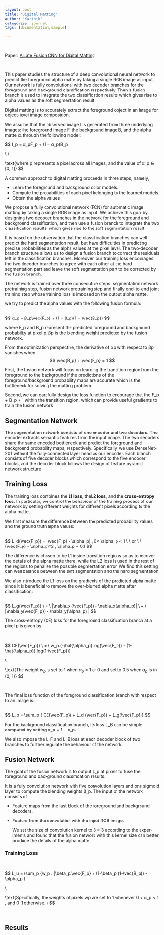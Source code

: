 ```yaml
---
layout: post
title: "Digital Matting"
author: "Karthik"
categories: journal
tags: [documentation,sample]

---
```


<br>

Paper: [A Late Fusion CNN for Digital Matting](http://www.cad.zju.edu.cn/home/weiweixu/wwxu2019.files/3710.pdf)


<br>

This paper studies the structure of a deep convolutional neural network to predict the foreground alpha matte by taking a single RGB image as input. Our network is fully convolutional with two decoder branches for the foreground and background classification respectively. Then a fusion branch is used to integrate the two classification results which gives rise to alpha values as the soft segmentation result



Digital matting is to accurately extract the foreground object in an image for object-level image composition.

<blockquote class="imgur-embed-pub" lang="en" data-id="a/IeG5qUT"  ><a href="//imgur.com/a/IeG5qUT"></a></blockquote><script async src="//s.imgur.com/min/embed.js" charset="utf-8"></script>





We assume that the observed image I is generated from three underlying images: the foreground image F, the background image B, and the alpha matte α, through the following model:
<br>

$$
I_p = α_pF_p + (1 − α_p)B_p

\\
\\

\text{where p represents a pixel across all images, and the value of α_p ∈ [0, 1]}
$$




A common approach to digital matting proceeds in three steps, namely, 

- Learn the foreground and background color models. 
- Compute the probabilities of each pixel belonging to the learned models.
- Obtain the alpha values 





We propose a fully convolutional network (FCN) for automatic image matting by taking a single RGB image as input. We achieve this goal by designing two decoder branches in the network for the
foreground and background classification, and then use a fusion branch to integrate the two classification results, which gives rise to the soft segmentation result



It is based on the observation that the classification branches can well predict the hard segmentation result, but have difficulties in predicting precise probabilities as the alpha values at the
pixel level. The two-decoder branch structure allows us to design a fusion branch to correct the residuals left in the classification branches. Moreover, our training loss encourages the two decoder branches to agree with each other at the hard segmentation part and leave the soft segmentation part to be corrected by the fusion branch.



<blockquote class="imgur-embed-pub" lang="en" data-id="a/8sIxGTQ"  ><a href="//imgur.com/a/8sIxGTQ"></a></blockquote><script async src="//s.imgur.com/min/embed.js" charset="utf-8"></script>



The network is trained over three consecutive steps: segmentation network pretraining step, fusion network pretraining step and finally end-to-end joint training step whose training loss is imposed on the output alpha matte.

we try to predict the alpha values with the following fusion formula:

<br>
$$
α_p = β_p\vec{F_p} + (1 − β_p)(1 − \vec{B_p})
$$


where F_p and B_p represent the predicted foreground and background probability at pixel p.  βp is the blending weight predicted by the fusion network.

From the optimization perspective, the derivative of αp with respect to βp vanishes when
<br>
$$
\vec{B_p} + \vec{F_p} = 1
$$


First, the fusion network will focus on learning the transition region from the foreground to the background if the predictions of the foreground/background probability maps are accurate which is the bottleneck for solving the matting problem. 

Second, we can carefully design the loss function to encourage that the F_p + B_p  ≠ 1 within the
transition region, which can provide useful gradients to train the fusion network



## Segmentation Network

The segmentation network consists of one encoder and two decoders. The encoder extracts semantic features from the input image. The two decoders share the same encoded bottleneck and predict the foreground and background probability maps, respectively. Specifically, we use DenseNet-201 without the fully-connected layer head as our encoder. Each branch consists of five decoder blocks which correspond to the five encoder blocks, and the decoder block follows the design of feature pyramid network structure



## Training Loss



<blockquote class="imgur-embed-pub" lang="en" data-id="a/Dt8aZji"  ><a href="//imgur.com/a/Dt8aZji"></a></blockquote><script async src="//s.imgur.com/min/embed.js" charset="utf-8"></script>





The training loss combines the **L1 loss**, the**L2 loss**, and the **cross-entropy loss**. In particular, we control
the behaviour of the training process of our network by setting different weights for different pixels according to the alpha matte.



We first measure the difference between the predicted probability values and the ground truth alpha values:

<br>
$$
L_d(\vec{F_p}) =   |\vec{F_p} - \alpha_p| , 0< \alpha_p < 1 \ \  or \ \ 
                 (\vec{F_p} - \alpha_p)^2 , \alpha_p = 0,1
$$
<br>

The difference is chosen to be L1 inside transition regions so as to recover the details of the alpha matte there, while the L2 loss is used in the rest of the regions to penalize the possible segmentation error. We find this setting can well balance between the soft segmentation and the hard
segmentation

We also introduce the L1 loss on the gradients of the predicted alpha matte since it is beneficial to remove the over-blurred alpha matte after classification:

<br>
$$
L_g(\vec{F_p}) \  =  \ |\nabla_x (\vec{F_p}) - \nabla_x(\alpha_p)| \ + \  |\nabla_y(\vec{F_p}) - \nabla_y(\alpha_p) |
$$
<br>

The cross-entropy (CE) loss for the foreground classification branch at a pixel p is given by:

<br>

<br>
$$
CE(\vec{F_p}) \ = \ w_p.(-\hat{\alpha_p}.log(\vec{F_p}) - (1-\hat{\alpha_p}).log(1-\vec{F_p})) 

\\

\text{The weight $w_p$ is set to 1 when $α_p$ = 1 or 0 and set to
0.5 when $α_p$ is in (0, 1)}
$$
<br>

<br>

The final loss function of the foreground classification branch with respect to an image is:

<br>
$$
L_p = \sum_p { CE(\vec{F_p}) + L_d (\vec{F_p}) + L_g(\vec{F_p})}
$$
<br>


For the background classification branch, its loss L_B can be simply computed by setting α_p = 1 − α_p. 

We also impose the L_F and L_B loss at each decoder block of two branches to further regulate the behaviour of the network.



## Fusion Network

The goal of the fusion network is to output β_p at pixels to fuse the foreground and background classification results.

It is a fully convolution network with five convolution layers and one sigmoid layer to compute the blending weights β_p. The input of the network consists of 

- Feature maps from the last block of the foreground and background decoders. 

- Feature from the convolution with the input RGB image. 

  We set the size of convolution kernel to 3 × 3 according to the exper-
  iments and found that the fusion network with this kernel
  size can better produce the details of the alpha matte.

  

### Training Loss


<br>


$$
L_u = \sum_p {w_p . |\beta_p.\vec{F_p} + (1-\beta_p)(1-\vec{B_p}) - \alpha_p|}

\\ 

\text{Specifically, the weights of pixels wp are set to 1 whenever 
0 < α_p < 1 , and 0 .1 otherwise.
}
$$

<br>


## Results

<blockquote class="imgur-embed-pub" lang="en" data-id="a/6kLMvi5"  ><a href="//imgur.com/a/6kLMvi5"></a></blockquote><script async src="//s.imgur.com/min/embed.js" charset="utf-8"></script>







